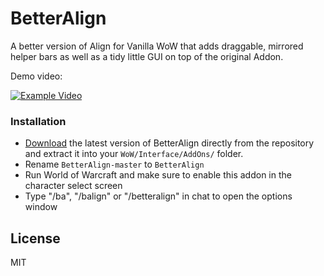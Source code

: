 # BetterAlign
A better version of Align for Vanilla WoW that adds draggable, mirrored helper bars as well as a tidy little GUI on top of the original Addon.

Demo video:

[![Example Video](https://img.youtube.com/vi/Vfx8PikpMso/0.jpg)](https://www.youtube.com/watch?v=Vfx8PikpMso)

### Installation

- [Download](https://github.com/DennisWG/BetterAlign/archive/master.zip) the latest version of BetterAlign directly from the repository and extract it into your `WoW/Interface/AddOns/` folder.
- Rename `BetterAlign-master` to `BetterAlign`
- Run World of Warcraft and make sure to enable this addon in the character select screen
- Type "/ba", "/balign" or "/betteralign" in chat to open the options window


License
----

MIT
